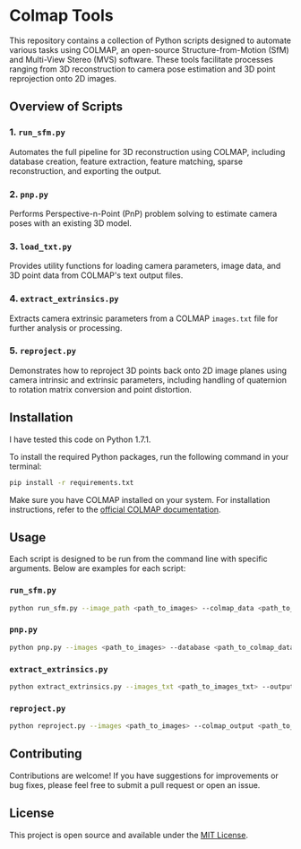 # Colmap Tools

This repository contains a collection of Python scripts designed to automate various tasks using COLMAP, an open-source Structure-from-Motion (SfM) and Multi-View Stereo (MVS) software. These tools facilitate processes ranging from 3D reconstruction to camera pose estimation and 3D point reprojection onto 2D images.

## Overview of Scripts

### 1. `run_sfm.py`

Automates the full pipeline for 3D reconstruction using COLMAP, including database creation, feature extraction, feature matching, sparse reconstruction, and exporting the output.

### 2. `pnp.py`

Performs Perspective-n-Point (PnP) problem solving to estimate camera poses with an existing 3D model.

### 3. `load_txt.py`

Provides utility functions for loading camera parameters, image data, and 3D point data from COLMAP's text output files.

### 4. `extract_extrinsics.py`

Extracts camera extrinsic parameters from a COLMAP `images.txt` file for further analysis or processing.

### 5. `reproject.py`

Demonstrates how to reproject 3D points back onto 2D image planes using camera intrinsic and extrinsic parameters, including handling of quaternion to rotation matrix conversion and point distortion.

## Installation

I have tested this code on Python 1.7.1.

To install the required Python packages, run the following command in your terminal:

```bash
pip install -r requirements.txt
```

Make sure you have COLMAP installed on your system. For installation instructions, refer to the [official COLMAP documentation](https://colmap.github.io/install.html).

## Usage

Each script is designed to be run from the command line with specific arguments. Below are examples for each script:

### `run_sfm.py`

```bash
python run_sfm.py --image_path <path_to_images> --colmap_data <path_to_colmap_data> --camera_model <camera_model>
```

### `pnp.py`

```bash
python pnp.py --images <path_to_images> --database <path_to_colmap_database> --existing_reconstruction <path_to_existing_model> --output_path <output_path>
```

### `extract_extrinsics.py`

```bash
python extract_extrinsics.py --images_txt <path_to_images_txt> --output <output_pickle_file> --base <base_name>
```

### `reproject.py`

```bash
python reproject.py --images <path_to_images> --colmap_output <path_to_colmap_output> --camera_id <camera_id> --output <output_path>
```


## Contributing

Contributions are welcome! If you have suggestions for improvements or bug fixes, please feel free to submit a pull request or open an issue.

## License

This project is open source and available under the [MIT License](LICENSE).
